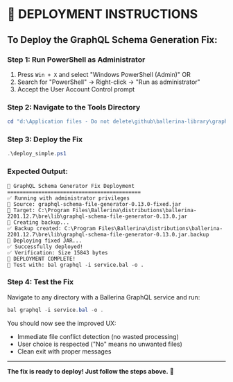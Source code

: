 # 🚀 DEPLOYMENT INSTRUCTIONS

## To Deploy the GraphQL Schema Generation Fix:

### Step 1: Run PowerShell as Administrator
1. Press `Win + X` and select "Windows PowerShell (Admin)" 
   OR
2. Search for "PowerShell" → Right-click → "Run as administrator"
3. Accept the User Account Control prompt

### Step 2: Navigate to the Tools Directory
```powershell
cd "d:\Application files - Do not delete\github\ballerina-library\graphql-tools"
```

### Step 3: Deploy the Fix
```powershell
.\deploy_simple.ps1
```

### Expected Output:
```
🚀 GraphQL Schema Generator Fix Deployment
===========================================
✅ Running with administrator privileges
📁 Source: graphql-schema-file-generator-0.13.0-fixed.jar
📂 Target: C:\Program Files\Ballerina\distributions\ballerina-2201.12.7\bre\lib\graphql-schema-file-generator-0.13.0.jar
💾 Creating backup...
✅ Backup created: C:\Program Files\Ballerina\distributions\ballerina-2201.12.7\bre\lib\graphql-schema-file-generator-0.13.0.jar.backup
🔄 Deploying fixed JAR...
✅ Successfully deployed!
✅ Verification: Size 15843 bytes
🎉 DEPLOYMENT COMPLETE!
🧪 Test with: bal graphql -i service.bal -o .
```

### Step 4: Test the Fix
Navigate to any directory with a Ballerina GraphQL service and run:
```powershell
bal graphql -i service.bal -o .
```

You should now see the improved UX:
- Immediate file conflict detection (no wasted processing)
- User choice is respected ("No" means no unwanted files)
- Clean exit with proper messages

---

**The fix is ready to deploy! Just follow the steps above.** 🎯